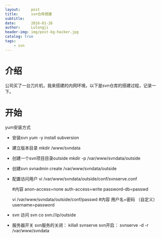 ```yaml
---
layout:     post
title:      svn仓库搭建
subtitle:   
date:       2016-01-26
author:     Lulongji
header-img: img/post-bg-hacker.jpg
catalog: true
tags:
    - svn
---
```


# 介绍
公司买了一台刀片机，我来搭建的内网环境，以下是svn仓库的搭建过程，记录一下。

# 开始
yum安装方式

- 安装svn
    yum -y install subversion

- 建立版本目录
    mkdir /www/svndata

- 创建一个svn项目目录outside
    mkdir -p  /var/www/svndata/outside

- 创建svn
    svnadmin create /var/www/svndata/outside

- 配置访问用户
    vi /var/www/svndata/outside/conf/svnserve.conf

    #内容
    anon-access=none
    auth-access=write
    password-db=passwd

    vi /var/www/svndata/outside/conf/passwd
    #内容 用户名=密码  （自定义）
    username=password

- svn 访问
    svn co svn://ip/outside

- 服务器开关
    svn服务的关闭：
        killall svnserve
    svn开启：
        svnserve -d -r /var/www/svndata


